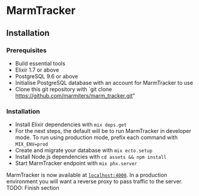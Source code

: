 # MarmTracker

## Installation

### Prerequisites

  * Build essential tools
  * Elixir 1.7 or above
  * PostgreSQL 9.6 or above
  * Initialise PostgreSQL database with an account for MarmTracker to use
  * Clone this git repository with `git clone https://github.com/marmiters/marm_tracker.git"

### Installation

  * Install Elixir dependencies with `mix deps.get`
  * For the next steps, the default will be to run MarmTracker in developer mode. To run using production mode, prefix each command with `MIX_ENV=prod`
  * Create and migrate your database with `mix ecto.setup`
  * Install Node.js dependencies with `cd assets && npm install`
  * Start MarmTracker endpoint with `mix phx.server`

MarmTracker is now available at [`localhost:4000`](http://localhost:4000). In a production environment you will want a reverse proxy to pass traffic to the server. TODO: Finish section